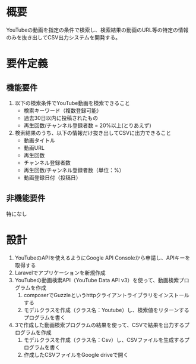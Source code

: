 # 概要
YouTubeの動画を指定の条件で検索し、検索結果の動画のURL等の特定の情報のみを抜き出してCSV出力システムを開発する。

# 要件定義

## 機能要件
1. 以下の検索条件でYouTube動画を検索できること
    - 検索キーワード（複数登録可能）
    - 過去30日以内に投稿されたもの
    - 再生回数/チャンネル登録者数 = 20%以上(とりあえず)
2. 検索結果のうち、以下の情報だけ抜き出してCSVに出力できること
    - 動画タイトル
    - 動画URL
    - 再生回数
    - チャンネル登録者数
    - 再生回数/チャンネル登録者数（単位：%）
    - 動画登録日付（投稿日）

## 非機能要件
特になし

# 設計
1. YouTubeのAPIを使えるようにGoogle API Consoleから申請し、APIキーを取得する
2. Laravelでアプリケーションを新規作成
3. YouTubeの動画検索API（YouTube Data API v3）を使って、動画検索プログラムを作成
    1. composerでGuzzleというhttpクライアントライブラリをインストールする
    2. モデルクラスを作成（クラス名：Youtube）し、検索値をリターンするプログラムを書く
4. 3で作成した動画検索プログラムの結果を使って、CSVで結果を出力するプログラムを作成
    1. モデルクラスを作成（クラス名：Csv）し、CSVファイルを生成するプログラムを書く
    2. 作成したCSVファイルをGoogle driveで開く
